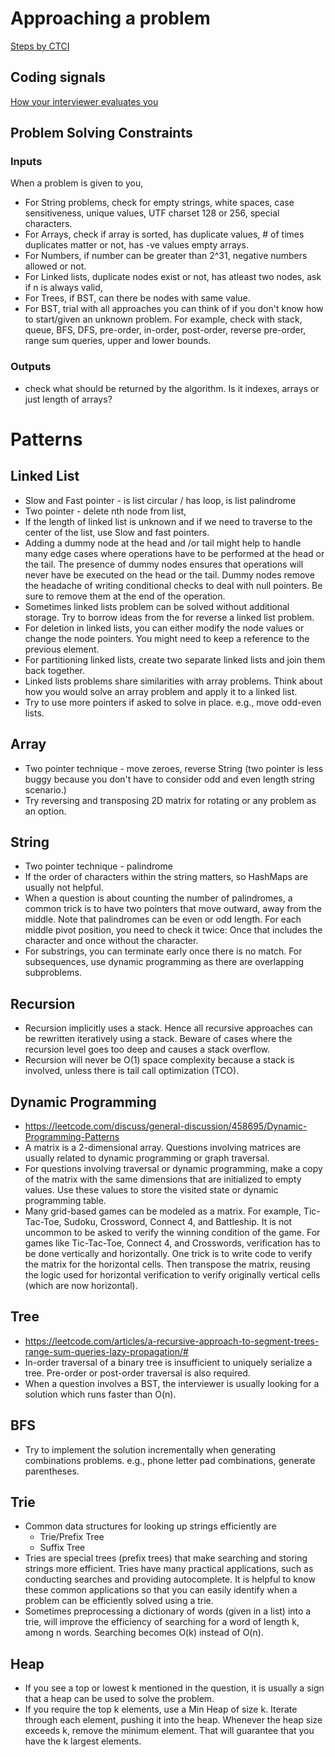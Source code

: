 # Approaching a problem
[Steps by CTCI](http://www.crackingthecodinginterview.com/uploads/6/5/2/8/6528028/cracking_the_coding_skills_-_v6.pdf)

## Coding signals
[How your interviewer evaluates you](https://yangshun.github.io/tech-interview-handbook/coding-signals)

## Problem Solving Constraints

### Inputs
When a problem is given to you,
* For String problems, check for empty strings, white spaces, case sensitiveness, unique values, UTF charset 128 or 256, special characters.
* For Arrays, check if array is sorted, has duplicate values, # of times duplicates matter or not, has -ve values empty arrays.
* For Numbers, if number can be greater than 2^31, negative numbers allowed or not.
* For Linked lists, duplicate nodes exist or not, has atleast two nodes, ask if n is always valid,
* For Trees, if BST, can there be nodes with same value. 
* For BST, trial with all approaches you can think of if you don't know how to start/given an unknown problem. For example, check with stack, queue, BFS, DFS, pre-order, in-order, post-order, reverse pre-order, range sum queries, upper and lower bounds.

### Outputs
* check what should be returned by the algorithm. Is it indexes, arrays or just length of arrays?

# Patterns

## Linked List
* Slow and Fast pointer - is list circular / has loop, is list palindrome
* Two pointer - delete nth node from list,
* If the length of linked list is unknown and if we need to traverse to the center of the list, use Slow and fast pointers.
* Adding a dummy node at the head and /or tail might help to handle many edge cases where operations have to be performed at the head or the tail. The presence of dummy nodes ensures that operations will never have be executed on the head or the tail. Dummy nodes remove the headache of writing conditional checks to deal with null pointers. Be sure to remove them at the end of the operation.
* Sometimes linked lists problem can be solved without additional storage. Try to borrow ideas from the for reverse a linked list problem.
* For deletion in linked lists, you can either modify the node values or change the node pointers. You might need to keep a reference to the previous element.
* For partitioning linked lists, create two separate linked lists and join them back together.
* Linked lists problems share similarities with array problems. Think about how you would solve an array problem and apply it to a linked list.
* Try to use more pointers if asked to solve in place. e.g., move odd-even lists.

## Array
* Two pointer technique - move zeroes, reverse String (two pointer is less buggy because you don't have to consider odd and even length string scenario.)
* Try reversing and transposing 2D matrix for rotating or any problem as an option.

## String
* Two pointer technique - palindrome
* If the order of characters within the string matters, so HashMaps are usually not helpful.
* When a question is about counting the number of palindromes, a common trick is to have two pointers that move outward, away from the middle. Note that palindromes can be even or odd length. For each middle pivot position, you need to check it twice: Once that includes the character and once without the character.
* For substrings, you can terminate early once there is no match. For subsequences, use dynamic programming as there are overlapping subproblems. 

## Recursion
* Recursion implicitly uses a stack. Hence all recursive approaches can be rewritten iteratively using a stack. Beware of cases where the recursion level goes too deep and causes a stack overflow.
* Recursion will never be O(1) space complexity because a stack is involved, unless there is tail call optimization (TCO).

## Dynamic Programming
* https://leetcode.com/discuss/general-discussion/458695/Dynamic-Programming-Patterns
* A matrix is a 2-dimensional array. Questions involving matrices are usually related to dynamic programming or graph traversal.
* For questions involving traversal or dynamic programming, make a copy of the matrix with the same dimensions that are initialized to empty values. Use these values to store the visited state or dynamic programming table. 
* Many grid-based games can be modeled as a matrix. For example, Tic-Tac-Toe, Sudoku, Crossword, Connect 4, and Battleship. It is not uncommon to be asked to verify the winning condition of the game. For games like Tic-Tac-Toe, Connect 4, and Crosswords, verification has to be done vertically and horizontally. One trick is to write code to verify the matrix for the horizontal cells. Then transpose the matrix, reusing the logic used for horizontal verification to verify originally vertical cells (which are now horizontal).

## Tree
* https://leetcode.com/articles/a-recursive-approach-to-segment-trees-range-sum-queries-lazy-propagation/#
* In-order traversal of a binary tree is insufficient to uniquely serialize a tree. Pre-order or post-order traversal is also required.
* When a question involves a BST, the interviewer is usually looking for a solution which runs faster than O(n).

## BFS
* Try to implement the solution incrementally when generating combinations problems. e.g., phone letter pad combinations, generate parentheses.

## Trie
* Common data structures for looking up strings efficiently are
  * Trie/Prefix Tree
  * Suffix Tree
* Tries are special trees (prefix trees) that make searching and storing strings more efficient. Tries have many practical applications, such as conducting searches and providing autocomplete. It is helpful to know these common applications so that you can easily identify when a problem can be efficiently solved using a trie.
* Sometimes preprocessing a dictionary of words (given in a list) into a trie, will improve the efficiency of searching for a word of length k, among n words. Searching becomes O(k) instead of O(n).

## Heap
* If you see a top or lowest k mentioned in the question, it is usually a sign that a heap can be used to solve the problem.
* If you require the top k elements, use a Min Heap of size k. Iterate through each element, pushing it into the heap. Whenever the heap size exceeds k, remove the minimum element. That will guarantee that you have the k largest elements.
